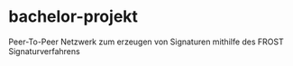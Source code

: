 # bachelor-projekt
Peer-To-Peer Netzwerk zum erzeugen von Signaturen mithilfe des FROST Signaturverfahrens
